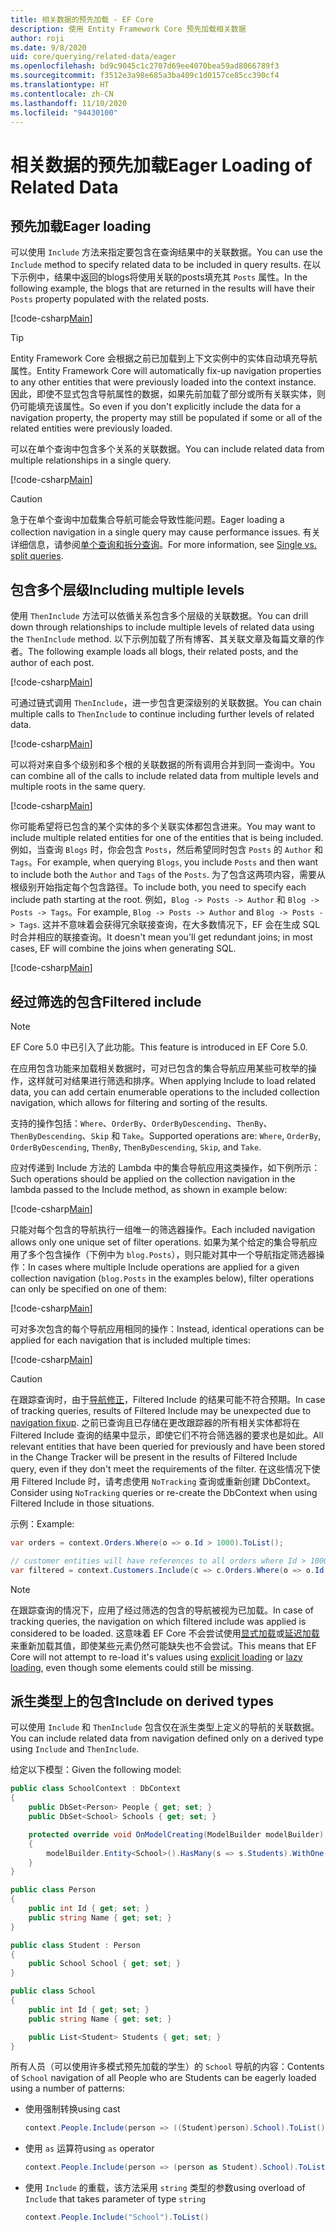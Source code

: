 ```yaml
---
title: 相关数据的预先加载 - EF Core
description: 使用 Entity Framework Core 预先加载相关数据
author: roji
ms.date: 9/8/2020
uid: core/querying/related-data/eager
ms.openlocfilehash: bd9c9045c1c2707d69ee4070bea59ad8066789f3
ms.sourcegitcommit: f3512e3a98e685a3ba409c1d0157ce85cc390cf4
ms.translationtype: HT
ms.contentlocale: zh-CN
ms.lasthandoff: 11/10/2020
ms.locfileid: "94430100"
---
```

# <a name="eager-loading-of-related-data"></a><span data-ttu-id="a7169-103">相关数据的预先加载</span><span class="sxs-lookup"><span data-stu-id="a7169-103">Eager Loading of Related Data</span></span>

## <a name="eager-loading"></a><span data-ttu-id="a7169-104">预先加载</span><span class="sxs-lookup"><span data-stu-id="a7169-104">Eager loading</span></span>

<span data-ttu-id="a7169-105">可以使用 `Include` 方法来指定要包含在查询结果中的关联数据。</span><span class="sxs-lookup"><span data-stu-id="a7169-105">You can use the `Include` method to specify related data to be included in query results.</span></span> <span data-ttu-id="a7169-106">在以下示例中，结果中返回的blogs将使用关联的posts填充其 `Posts` 属性。</span><span class="sxs-lookup"><span data-stu-id="a7169-106">In the following example, the blogs that are returned in the results will have their `Posts` property populated with the related posts.</span></span>

[!code-csharp[Main](../../../../samples/core/Querying/RelatedData/Program.cs#SingleInclude)]

> [!TIP]
> <span data-ttu-id="a7169-107">Entity Framework Core 会根据之前已加载到上下文实例中的实体自动填充导航属性。</span><span class="sxs-lookup"><span data-stu-id="a7169-107">Entity Framework Core will automatically fix-up navigation properties to any other entities that were previously loaded into the context instance.</span></span> <span data-ttu-id="a7169-108">因此，即使不显式包含导航属性的数据，如果先前加载了部分或所有关联实体，则仍可能填充该属性。</span><span class="sxs-lookup"><span data-stu-id="a7169-108">So even if you don't explicitly include the data for a navigation property, the property may still be populated if some or all of the related entities were previously loaded.</span></span>

<span data-ttu-id="a7169-109">可以在单个查询中包含多个关系的关联数据。</span><span class="sxs-lookup"><span data-stu-id="a7169-109">You can include related data from multiple relationships in a single query.</span></span>

[!code-csharp[Main](../../../../samples/core/Querying/RelatedData/Program.cs#MultipleIncludes)]

> [!CAUTION]
> <span data-ttu-id="a7169-110">急于在单个查询中加载集合导航可能会导致性能问题。</span><span class="sxs-lookup"><span data-stu-id="a7169-110">Eager loading a collection navigation in a single query may cause performance issues.</span></span> <span data-ttu-id="a7169-111">有关详细信息，请参阅[单个查询和拆分查询](xref:core/querying/single-split-queries)。</span><span class="sxs-lookup"><span data-stu-id="a7169-111">For more information, see [Single vs. split queries](xref:core/querying/single-split-queries).</span></span>

## <a name="including-multiple-levels"></a><span data-ttu-id="a7169-112">包含多个层级</span><span class="sxs-lookup"><span data-stu-id="a7169-112">Including multiple levels</span></span>

<span data-ttu-id="a7169-113">使用 `ThenInclude` 方法可以依循关系包含多个层级的关联数据。</span><span class="sxs-lookup"><span data-stu-id="a7169-113">You can drill down through relationships to include multiple levels of related data using the `ThenInclude` method.</span></span> <span data-ttu-id="a7169-114">以下示例加载了所有博客、其关联文章及每篇文章的作者。</span><span class="sxs-lookup"><span data-stu-id="a7169-114">The following example loads all blogs, their related posts, and the author of each post.</span></span>

[!code-csharp[Main](../../../../samples/core/Querying/RelatedData/Program.cs#SingleThenInclude)]

<span data-ttu-id="a7169-115">可通过链式调用 `ThenInclude`，进一步包含更深级别的关联数据。</span><span class="sxs-lookup"><span data-stu-id="a7169-115">You can chain multiple calls to `ThenInclude` to continue including further levels of related data.</span></span>

[!code-csharp[Main](../../../../samples/core/Querying/RelatedData/Program.cs#MultipleThenIncludes)]

<span data-ttu-id="a7169-116">可以将对来自多个级别和多个根的关联数据的所有调用合并到同一查询中。</span><span class="sxs-lookup"><span data-stu-id="a7169-116">You can combine all of the calls to include related data from multiple levels and multiple roots in the same query.</span></span>

[!code-csharp[Main](../../../../samples/core/Querying/RelatedData/Program.cs#IncludeTree)]

<span data-ttu-id="a7169-117">你可能希望将已包含的某个实体的多个关联实体都包含进来。</span><span class="sxs-lookup"><span data-stu-id="a7169-117">You may want to include multiple related entities for one of the entities that is being included.</span></span> <span data-ttu-id="a7169-118">例如，当查询 `Blogs` 时，你会包含 `Posts`，然后希望同时包含 `Posts` 的 `Author` 和 `Tags`。</span><span class="sxs-lookup"><span data-stu-id="a7169-118">For example, when querying `Blogs`, you include `Posts` and then want to include both the `Author` and `Tags` of the `Posts`.</span></span> <span data-ttu-id="a7169-119">为了包含这两项内容，需要从根级别开始指定每个包含路径。</span><span class="sxs-lookup"><span data-stu-id="a7169-119">To include both, you need to specify each include path starting at the root.</span></span> <span data-ttu-id="a7169-120">例如，`Blog -> Posts -> Author` 和 `Blog -> Posts -> Tags`。</span><span class="sxs-lookup"><span data-stu-id="a7169-120">For example, `Blog -> Posts -> Author` and `Blog -> Posts -> Tags`.</span></span> <span data-ttu-id="a7169-121">这并不意味着会获得冗余联接查询，在大多数情况下，EF 会在生成 SQL 时合并相应的联接查询。</span><span class="sxs-lookup"><span data-stu-id="a7169-121">It doesn't mean you'll get redundant joins; in most cases, EF will combine the joins when generating SQL.</span></span>

[!code-csharp[Main](../../../../samples/core/Querying/RelatedData/Program.cs#MultipleLeafIncludes)]

## <a name="filtered-include"></a><span data-ttu-id="a7169-122">经过筛选的包含</span><span class="sxs-lookup"><span data-stu-id="a7169-122">Filtered include</span></span>

> [!NOTE]
> <span data-ttu-id="a7169-123">EF Core 5.0 中已引入了此功能。</span><span class="sxs-lookup"><span data-stu-id="a7169-123">This feature is introduced in EF Core 5.0.</span></span>

<span data-ttu-id="a7169-124">在应用包含功能来加载相关数据时，可对已包含的集合导航应用某些可枚举的操作，这样就可对结果进行筛选和排序。</span><span class="sxs-lookup"><span data-stu-id="a7169-124">When applying Include to load related data, you can add certain enumerable operations to the included collection navigation, which allows for filtering and sorting of the results.</span></span>

<span data-ttu-id="a7169-125">支持的操作包括：`Where`、`OrderBy`、`OrderByDescending`、`ThenBy`、`ThenByDescending`、`Skip` 和 `Take`。</span><span class="sxs-lookup"><span data-stu-id="a7169-125">Supported operations are: `Where`, `OrderBy`, `OrderByDescending`, `ThenBy`, `ThenByDescending`, `Skip`, and `Take`.</span></span>

<span data-ttu-id="a7169-126">应对传递到 Include 方法的 Lambda 中的集合导航应用这类操作，如下例所示：</span><span class="sxs-lookup"><span data-stu-id="a7169-126">Such operations should be applied on the collection navigation in the lambda passed to the Include method, as shown in example below:</span></span>

[!code-csharp[Main](../../../../samples/core/Querying/RelatedData/Program.cs#FilteredInclude)]

<span data-ttu-id="a7169-127">只能对每个包含的导航执行一组唯一的筛选器操作。</span><span class="sxs-lookup"><span data-stu-id="a7169-127">Each included navigation allows only one unique set of filter operations.</span></span> <span data-ttu-id="a7169-128">如果为某个给定的集合导航应用了多个包含操作（下例中为 `blog.Posts`），则只能对其中一个导航指定筛选器操作：</span><span class="sxs-lookup"><span data-stu-id="a7169-128">In cases where multiple Include operations are applied for a given collection navigation (`blog.Posts` in the examples below), filter operations can only be specified on one of them:</span></span>

[!code-csharp[Main](../../../../samples/core/Querying/RelatedData/Program.cs#MultipleLeafIncludesFiltered1)]

<span data-ttu-id="a7169-129">可对多次包含的每个导航应用相同的操作：</span><span class="sxs-lookup"><span data-stu-id="a7169-129">Instead, identical operations can be applied for each navigation that is included multiple times:</span></span>

[!code-csharp[Main](../../../../samples/core/Querying/RelatedData/Program.cs#MultipleLeafIncludesFiltered2)]

> [!CAUTION]
> <span data-ttu-id="a7169-130">在跟踪查询时，由于[导航修正](xref:core/querying/tracking)，Filtered Include 的结果可能不符合预期。</span><span class="sxs-lookup"><span data-stu-id="a7169-130">In case of tracking queries, results of Filtered Include may be unexpected due to [navigation fixup](xref:core/querying/tracking).</span></span> <span data-ttu-id="a7169-131">之前已查询且已存储在更改跟踪器的所有相关实体都将在 Filtered Include 查询的结果中显示，即使它们不符合筛选器的要求也是如此。</span><span class="sxs-lookup"><span data-stu-id="a7169-131">All relevant entities that have been queried for previously and have been stored in the Change Tracker will be present in the results of Filtered Include query, even if they don't meet the requirements of the filter.</span></span> <span data-ttu-id="a7169-132">在这些情况下使用 Filtered Include 时，请考虑使用 `NoTracking` 查询或重新创建 DbContext。</span><span class="sxs-lookup"><span data-stu-id="a7169-132">Consider using `NoTracking` queries or re-create the DbContext when using Filtered Include in those situations.</span></span>

<span data-ttu-id="a7169-133">示例：</span><span class="sxs-lookup"><span data-stu-id="a7169-133">Example:</span></span>

```csharp
var orders = context.Orders.Where(o => o.Id > 1000).ToList();

// customer entities will have references to all orders where Id > 1000, rather than > 5000
var filtered = context.Customers.Include(c => c.Orders.Where(o => o.Id > 5000)).ToList();
```

> [!NOTE]
> <span data-ttu-id="a7169-134">在跟踪查询的情况下，应用了经过筛选的包含的导航被视为已加载。</span><span class="sxs-lookup"><span data-stu-id="a7169-134">In case of tracking queries, the navigation on which filtered include was applied is considered to be loaded.</span></span> <span data-ttu-id="a7169-135">这意味着 EF Core 不会尝试使用[显式加载](xref:core/querying/related-data/explicit)或[延迟加载](xref:core/querying/related-data/lazy)来重新加载其值，即使某些元素仍然可能缺失也不会尝试。</span><span class="sxs-lookup"><span data-stu-id="a7169-135">This means that EF Core will not attempt to re-load it's values using [explicit loading](xref:core/querying/related-data/explicit) or [lazy loading](xref:core/querying/related-data/lazy), even though some elements could still be missing.</span></span>

## <a name="include-on-derived-types"></a><span data-ttu-id="a7169-136">派生类型上的包含</span><span class="sxs-lookup"><span data-stu-id="a7169-136">Include on derived types</span></span>

<span data-ttu-id="a7169-137">可以使用 `Include` 和 `ThenInclude` 包含仅在派生类型上定义的导航的关联数据。</span><span class="sxs-lookup"><span data-stu-id="a7169-137">You can include related data from navigation defined only on a derived type using `Include` and `ThenInclude`.</span></span>

<span data-ttu-id="a7169-138">给定以下模型：</span><span class="sxs-lookup"><span data-stu-id="a7169-138">Given the following model:</span></span>

```csharp
public class SchoolContext : DbContext
{
    public DbSet<Person> People { get; set; }
    public DbSet<School> Schools { get; set; }

    protected override void OnModelCreating(ModelBuilder modelBuilder)
    {
        modelBuilder.Entity<School>().HasMany(s => s.Students).WithOne(s => s.School);
    }
}

public class Person
{
    public int Id { get; set; }
    public string Name { get; set; }
}

public class Student : Person
{
    public School School { get; set; }
}

public class School
{
    public int Id { get; set; }
    public string Name { get; set; }

    public List<Student> Students { get; set; }
}
```

<span data-ttu-id="a7169-139">所有人员（可以使用许多模式预先加载的学生）的 `School` 导航的内容：</span><span class="sxs-lookup"><span data-stu-id="a7169-139">Contents of `School` navigation of all People who are Students can be eagerly loaded using a number of patterns:</span></span>

* <span data-ttu-id="a7169-140">使用强制转换</span><span class="sxs-lookup"><span data-stu-id="a7169-140">using cast</span></span>

  ```csharp
  context.People.Include(person => ((Student)person).School).ToList()
  ```

* <span data-ttu-id="a7169-141">使用 `as` 运算符</span><span class="sxs-lookup"><span data-stu-id="a7169-141">using `as` operator</span></span>

  ```csharp
  context.People.Include(person => (person as Student).School).ToList()
  ```

* <span data-ttu-id="a7169-142">使用 `Include` 的重载，该方法采用 `string` 类型的参数</span><span class="sxs-lookup"><span data-stu-id="a7169-142">using overload of `Include` that takes parameter of type `string`</span></span>

  ```csharp
  context.People.Include("School").ToList()
  ```
